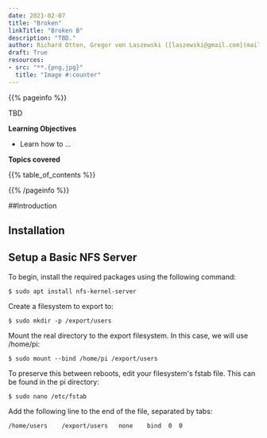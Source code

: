 ```yaml
---
date: 2021-02-07
title: "Broken"
linkTitle: "Broken B"
description: "TBD."
author: Richard Otten, Gregor von Laszewski ([laszewski@gmail.com](mailto:laszewski@gmail.com)) [laszewski.github.io](https://laszewski.github.io)
draft: True
resources:
- src: "**.{png,jpg}"
  title: "Image #:counter"
---
```


{{% pageinfo %}}

TBD

**Learning Objectives**

* Learn how to ...
  
**Topics covered**

{{% table_of_contents %}}

{{% /pageinfo %}}

##Introduction


## Installation

## Setup a Basic NFS Server
To begin, install the required packages using the following command:

```
$ sudo apt install nfs-kernel-server
```
Create a filesystem to export to:

```
$ sudo mkdir -p /export/users

```

Mount the real directory to the export filesystem. In this case, we will use /home/pi:

```
$ sudo mount --bind /home/pi /export/users
```

To preserve this between reboots, edit your filesystem's fstab file. This can be found in the pi directory:

```
$ sudo nano /etc/fstab
```
Add the following line to the end of the file, separated by tabs:

```
/home/users    /export/users   none    bind  0  0
```



